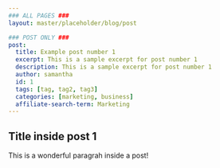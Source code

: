 ```yaml
---
### ALL PAGES ###
layout: master/placeholder/blog/post

### POST ONLY ###
post:
  title: Example post number 1
  excerpt: This is a sample excerpt for post number 1
  description: This is a sample excerpt for post number 1
  author: samantha
  id: 1
  tags: [tag, tag2, tag3]
  categories: [marketing, business]
  affiliate-search-term: Marketing
---
```


## Title inside post 1
This is a wonderful paragrah inside a post!
